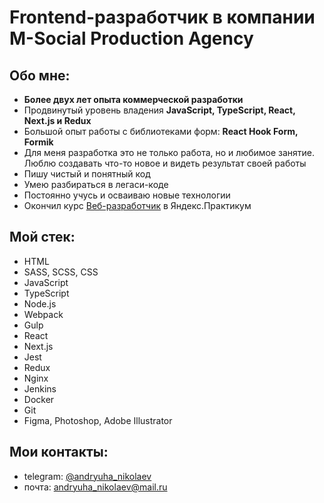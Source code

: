 # Frontend-разработчик в компании M-Social Production Agency

## Обо мне:
+ **Более двух лет опыта коммерческой разработки**
+ Продвинутый уровень владения **JavaScript, TypeScript, React, Next.js и Redux**
+ Большой опыт работы с библиотеками форм: **React Hook Form, Formik**
+ Для меня разработка это не только работа, но и любимое занятие. Люблю создавать что-то новое и видеть результат своей работы
+ Пишу чистый и понятный код
+ Умею разбираться в легаси-коде
+ Постоянно учусь и осваиваю новые технологии
+ Окончил курс [Веб-разработчик](https://practicum.yandex.ru/web/) в Яндекс.Практикум

## Мой стек:
+ HTML
+ SASS, SCSS, CSS
+ JavaScript
+ TypeScript
+ Node.js
+ Webpack
+ Gulp
+ React
+ Next.js
+ Jest
+ Redux
+ Nginx
+ Jenkins
+ Docker
+ Git
+ Figma, Photoshop, Adobe Illustrator

## Мои контакты:
+ telegram: [@andryuha_nikolaev](https://t.me/andryuha_nikolaev)
+ почта: andryuha_nikolaev@mail.ru

